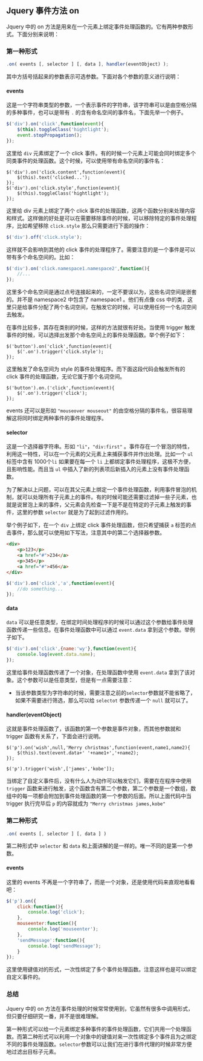 ## Jquery 事件方法 on

Jquery 中的 on 方法是用来在一个元素上绑定事件处理函数的。它有两种参数形式。下面分别来说明：

### 第一种形式

```javascript
.on( events [, selector ] [, data ], handler(eventObject) );
```

其中方括号括起来的参数表示可选参数。下面对各个参数的意义进行说明：

#### events

这是一个字符串类型的参数，一个表示事件的字符串，该字符串可以是由空格分隔的多种事件，也可以是带有 `.` 的含有命名空间的事件名，下面先举一个例子。

```javascript
$('div').on('click',function(event){
    $(this).toggleClass('hightlight');
    event.stopPropagation();
});
```

这里给 `div` 元素绑定了一个 click 事件。有的时候一个元素上可能会同时绑定多个同类事件的处理函数。这个时候，可以使用带有命名空间的事件名：

```
$('div').on('click.content',function(event){
    $(this).text('clicked...');
});
$('div').on('click.style',function(event){
    $(this).toggleClass('hightlight');
});
```
这里给 div 元素上绑定了两个 click 事件的处理函数，这两个函数分别来处理内容和样式。这样做的好处是可以在需要移除事件的时候，可以移除特定的事件处理程序，比如希望移除 `click.style` 那么只需要进行下面的操作：

```javascript
$('div').off('click.style');
```

这样就不会影响到其他的 click 事件的处理程序了。需要注意的是一个事件是可以带有多个命名空间的。比如：

```javascript
$('div').on('click.namespace1.namespace2',function(){
    //...
});
```

这里多个命名空间是通过点号连接起来的，一定不要误以为，这些名词空间是嵌套的。并不是 namespace2 中包含了 namespace1 。他们有点像 css 中的类，这里只是给事件分配了两个名词空间，在触发它的时候，可以使用任何一个名词空间去触发。

在事件比较多，其存在类别的时候，这样的方法就很有好处。当使用 trigger 触发事件的时候，可以选择出发那个命名空间上的事件处理函数。举个例子如下：

```
$('button').on('click',function(event){
    $('.on').trigger('click.style');
});
```

这里触发了命名空间为 style 的事件处理程序。而下面这段代码会触发所有的 click 事件的处理函数，无论它属于那个名词空间。

```
$('button').on.('click',function(event){
    $('.on').trigger('click');
});
```

events 还可以是形如 `"mouseover mouseout"` 的由空格分隔的事件名，很容易理解这将同时绑定两种事件的事件处理程序。

#### selector

这是一个选择器字符串。形如 `"li"`，`"div:first"` 。事件存在一个冒泡的特性，利用这一特性，可以在一个元素的父元素上来捕获事件并作出处理。比如一个 `ul` 标签中含有 1000个`li` 如果要在每一个 `li` 上都绑定事件处理程序，这极不方便，且影响性能。而且当 `ul` 中插入了新的列表项后新插入的元素上没有事件处理函数。

为了解决以上问题，可以在其父元素上绑定一个事件处理函数，利用事件冒泡的机制，就可以处理所有子元素上的事件。有的时候可能还需要过滤掉一些子元素，也就是说冒泡上来的事件，父元素会先检查一下是不是在特定的子元素上触发的事件，这里的参数 `selector` 就是为了起到过滤作用的。

举个例子如下，在一个 `div` 上绑定 click 事件处理函数，但只希望捕获 `a` 标签的点击事件，那么就可以使用如下写法，注意其中的第二个选择器参数。

```html
<div>
    <p>123</p>
    <a href="#">234</a>
    <p>345</p>
    <a href="#">456</a>
</div>
```

```javascript
$('div').on('click','a',function(event){
    //do something...
});
```

#### data

`data` 可以是任意类型，在绑定时间处理程序的时候可以通过这个参数给事件处理函数传递一些信息。在事件处理函数中可以通过 `event.data` 拿到这个参数。举例子如下。

```javascript
$('div').on('click',{name:'wy'},function(event){
    console.log(event.data.name);
});
```

这里给事件处理函数传递了一个对象，在处理函数中使用 `event.data` 拿到了该对象。这个参数可以是任意类型，但是有一点需要注意：

+ 当该参数类型为字符串的时候，需要注意之前的`selector`参数就不能省略了，如果不需要进行筛选，那么可以给 `selectot` 参数传递一个 `null` 就可以了。

#### handler(eventObject) 

这就是事件处理函数了，该函数的第一个参数是事件对象，而其他参数就和 trigger 函数有关系了，下面会进行说明。

```
$('p').on('wish',null,'Merry christmas',function(event,name1,name2){
    $(this).text(event.data+' '+name1+','+name2); 
});

$('p').trigger('wish',['james','kobe']);
```

当绑定了自定义事件后，没有什么人为动作可以触发它们，需要在在程序中使用 `trigger` 函数来进行触发，这个函数含有第二个参数，第二个参数是一个数组，数组中的每一项都会附加到事件处理函数的第一个参数的后面。所以上面代码中当 trigger 执行完毕后 `p` 的内容就成为 `"Merry christmas james,kobe"`

### 第二种形式

```javascript
.on( events [, selector ] [, data ] )
```

第二种形式中 `selector` 和 `data` 和上面讲解的是一样的。唯一不同的是第一个参数。

#### events

这里的 events 不再是一个字符串了，而是一个对象，还是使用代码来直观地看看吧：

```javascript
$('p').on({
    click:function(){
        console.log('click');
    },
    mouseenter:function(){
        console.log('mouseenter');
    },
    'sendMessage':function(){
        console.log('sendMessage');
    }
});
```

这里使用键值对的形式，一次性绑定了多个事件处理函数。注意这样也是可以绑定自定义事件的。


### 总结

Jquery 中的 on 方法在事件处理的时候常常使用到，它虽然有很多中调用形式，但只要仔细研究一番，并不是很难理解。

第一种形式可以给一个元素绑定多种事件的事件处理函数，它们共用一个处理函数。而第二种形式可以利用一个对象中的键值对来一次性绑定多个事件且为之绑定不同的事件处理函数。`selector`参数可以让我们在进行事件代理的时候非常方便地过滤出目标子元素。